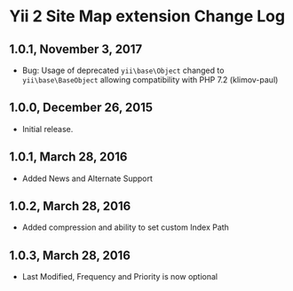 Yii 2 Site Map extension Change Log
===================================

1.0.1, November 3, 2017
-----------------------

- Bug: Usage of deprecated `yii\base\Object` changed to `yii\base\BaseObject` allowing compatibility with PHP 7.2 (klimov-paul)


1.0.0, December 26, 2015
------------------------

- Initial release.


1.0.1, March 28, 2016
------------------------

- Added News and Alternate Support


1.0.2, March 28, 2016
------------------------

- Added compression and ability to set custom Index Path


1.0.3, March 28, 2016
------------------------

- Last Modified, Frequency and Priority is now optional
